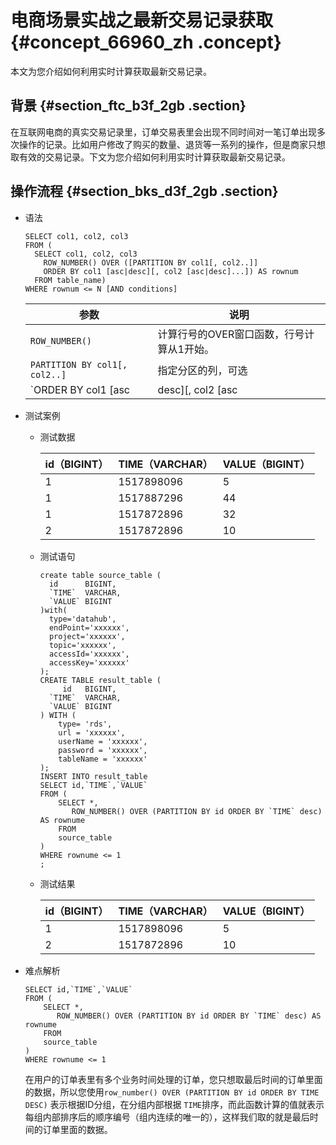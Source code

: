 # 电商场景实战之最新交易记录获取 {#concept_66960_zh .concept}

本文为您介绍如何利用实时计算获取最新交易记录。

## 背景 {#section_ftc_b3f_2gb .section}

在互联网电商的真实交易记录里，订单交易表里会出现不同时间对一笔订单出现多次操作的记录。比如用户修改了购买的数量、退货等一系列的操作，但是商家只想取有效的交易记录。下文为您介绍如何利用实时计算获取最新交易记录。

## 操作流程 {#section_bks_d3f_2gb .section}

-   语法

    ```language-SQL
    SELECT col1, col2, col3
    FROM (
      SELECT col1, col2, col3
        ROW_NUMBER() OVER ([PARTITION BY col1[, col2..]]
        ORDER BY col1 [asc|desc][, col2 [asc|desc]...]) AS rownum
      FROM table_name)
    WHERE rownum <= N [AND conditions]
    
    ```

    |参数|说明|
    |--|--|
    |`ROW_NUMBER()`|计算行号的OVER窗口函数，行号计算从1开始。|
    |`PARTITION BY col1[, col2..]`|指定分区的列，可选|
    |`ORDER BY col1 [asc|desc][, col2 [asc|desc]...]`|指定排序的列，可以多列不同排序方向。|

-   测试案例
    -   测试数据

        |id（BIGINT）|TIME（VARCHAR）|VALUE（BIGINT）|
        |----------|-------------|-------------|
        |1|1517898096|5|
        |1|1517887296|44|
        |1|1517872896|32|
        |2|1517872896|10|

    -   测试语句

        ```language-SQL
        create table source_table (
          id      BIGINT,
          `TIME`  VARCHAR,
          `VALUE` BIGINT
        )with(
          type='datahub',
          endPoint='xxxxxx',
          project='xxxxxx',
          topic='xxxxxx',
          accessId='xxxxxx',
          accessKey='xxxxxx'
        );
        CREATE TABLE result_table (
        	 id   BIGINT,
          `TIME`  VARCHAR,
          `VALUE` BIGINT
        ) WITH (
        	type= 'rds',
        	url = 'xxxxxx',
        	userName = 'xxxxxx',
        	password = 'xxxxxx',
        	tableName = 'xxxxxx'
        );
        INSERT INTO result_table
        SELECT id,`TIME`,`VALUE`
        FROM (
        	SELECT *,
        	   ROW_NUMBER() OVER (PARTITION BY id ORDER BY `TIME` desc) AS rownume
        	FROM 
            source_table
        ) 
        WHERE rownume <= 1                
        ;
        
        ```

    -   测试结果

        |id（BIGINT）|TIME（VARCHAR）|VALUE（BIGINT）|
        |----------|-------------|-------------|
        |1|1517898096|5|
        |2|1517872896|10|

-   难点解析

    ```language-SQL
    SELECT id,`TIME`,`VALUE`
    FROM (
    	SELECT *,
    	   ROW_NUMBER() OVER (PARTITION BY id ORDER BY `TIME` desc) AS rownume
    	FROM 
        source_table
    ) 
    WHERE rownume <= 1 
    
    ```

    在用户的订单表里有多个业务时间处理的订单，您只想取最后时间的订单里面的数据，所以您使用`row_number() OVER (PARTITION BY id ORDER BY TIME DESC)` 表示根据ID分组，在分组内部根据 `TIME`排序，而此函数计算的值就表示每组内部排序后的顺序编号（组内连续的唯一的），这样我们取的就是最后时间的订单里面的数据。


